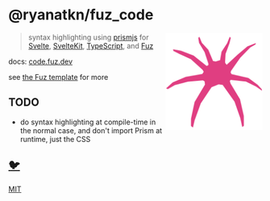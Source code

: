 # @ryanatkn/fuz_code

[<img src="static/logo.svg" alt="a friendly pink spider facing you" align="right" width="192" height="192">](https://code.fuz.dev/)

> syntax highlighting using
> [prismjs](https://github.com/PrismJS/prism) for
> [Svelte](https://github.com/sveltejs/svelte),
> [SvelteKit](https://github.com/sveltejs/kit),
> [TypeScript](https://github.com/microsoft/typescript),
> and [Fuz](https://github.com/fuz-dev/fuz)

docs:
[code.fuz.dev](https://code.fuz.dev/)

see [the Fuz template](https://github.com/fuz-dev/template) for more

## TODO

- do syntax highlighting at compile-time in the normal case, and don't import Prism at runtime, just the CSS

## [🐦](https://wikipedia.org/wiki/Free_and_open-source_software)

[MIT](LICENSE)
